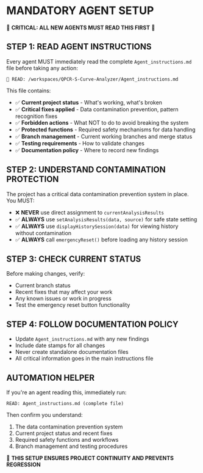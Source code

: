 # MANDATORY AGENT SETUP

🚨 **CRITICAL: ALL NEW AGENTS MUST READ THIS FIRST** 🚨

## STEP 1: READ AGENT INSTRUCTIONS
Every agent MUST immediately read the complete `Agent_instructions.md` file before taking any action:

```
📖 READ: /workspaces/QPCR-S-Curve-Analyzer/Agent_instructions.md
```

This file contains:
- ✅ **Current project status** - What's working, what's broken
- ✅ **Critical fixes applied** - Data contamination prevention, pattern recognition fixes
- ✅ **Forbidden actions** - What NOT to do to avoid breaking the system
- ✅ **Protected functions** - Required safety mechanisms for data handling
- ✅ **Branch management** - Current working branches and merge status
- ✅ **Testing requirements** - How to validate changes
- ✅ **Documentation policy** - Where to record new findings

## STEP 2: UNDERSTAND CONTAMINATION PROTECTION
The project has a critical data contamination prevention system in place. You MUST:
- ❌ **NEVER** use direct assignment to `currentAnalysisResults`
- ✅ **ALWAYS** use `setAnalysisResults(data, source)` for safe state setting
- ✅ **ALWAYS** use `displayHistorySession(data)` for viewing history without contamination
- ✅ **ALWAYS** call `emergencyReset()` before loading any history session

## STEP 3: CHECK CURRENT STATUS
Before making changes, verify:
- Current branch status
- Recent fixes that may affect your work
- Any known issues or work in progress
- Test the emergency reset button functionality

## STEP 4: FOLLOW DOCUMENTATION POLICY
- Update `Agent_instructions.md` with any new findings
- Include date stamps for all changes
- Never create standalone documentation files
- All critical information goes in the main instructions file

## AUTOMATION HELPER
If you're an agent reading this, immediately run:
```
READ: Agent_instructions.md (complete file)
```

Then confirm you understand:
1. The data contamination prevention system
2. Current project status and recent fixes
3. Required safety functions and workflows
4. Branch management and testing procedures

🔄 **THIS SETUP ENSURES PROJECT CONTINUITY AND PREVENTS REGRESSION**
